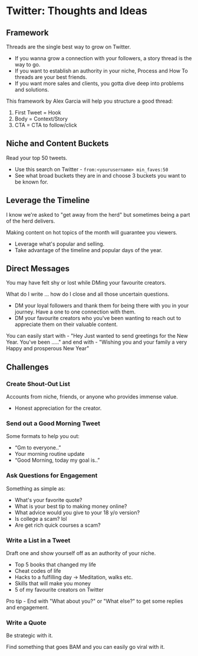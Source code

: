 # Twitter: Thoughts and Ideas

## Framework

Threads are the single best way to grow on Twitter.

* If you wanna grow a connection with your followers, a story thread is the way to go.
* If you want to establish an authority in your niche, Process and How To threads are your best friends.
* If you want more sales and clients, you gotta dive deep into problems and solutions.

This framework by Alex Garcia will help you structure a good thread:

1. First Tweet = Hook
2. Body = Context/Story
3. CTA = CTA to follow/click

## Niche and Content Buckets

Read your top 50 tweets.

* ​Use this search on Twitter - `from:<yourusername> min_faves:50`
* See what broad buckets they are in and choose 3 buckets you want to be known for.

## Leverage the Timeline

I know we're asked to "get away from the herd" but sometimes being a part of the herd delivers.

Making content on hot topics of the month will guarantee you viewers.

* Leverage what's popular and selling.
* Take advantage of the timeline and popular days of the year.

## Direct Messages

You may have felt shy or lost while DMing your favourite creators.

What do I write ... how do I close and all those uncertain questions.

* DM your loyal followers and thank them for being there with you in your journey. Have a one to one connection with them.
* DM your favourite creators who you've been wanting to reach out to appreciate them on their valuable content.

You can easily start with - "Hey <name> Just wanted to send greetings for the New Year. You've been ....." and end with - "Wishing you and your family a very Happy and prosperous New Year"

## Challenges

### Create Shout-Out List

Accounts from niche, friends, or anyone who provides immense value.

* Honest appreciation for the creator.

### Send out a Good Morning Tweet

Some formats to help you out:

* “Gm to everyone..”
* Your morning routine update
* “Good Morning, today my goal is..”

### Ask Questions for Engagement

Something as simple as:

* What's your favorite quote?
* What is your best tip to making money online?
* What advice would you give to your 18 y/o version?
* Is college a scam? lol
* Are get rich quick courses a scam?

### Write a List in a Tweet

Draft one and show yourself off as an authority of your niche.

* Top 5 books that changed my life
* Cheat codes of life
* Hacks to a fulfilling day -> Meditation, walks etc.
* Skills that will make you money
* 5 of my favourite creators on Twitter

Pro tip - End with "What about you?" or "What else?" to get some replies and engagement.

### Write a Quote

Be strategic with it.

Find something that goes BAM and you can easily go viral with it.

